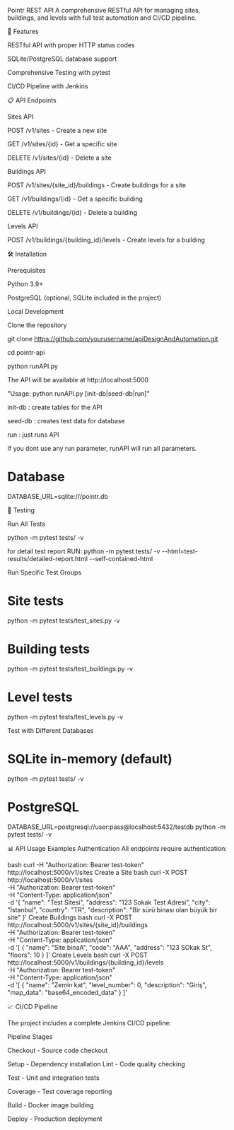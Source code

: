Pointr REST API
A comprehensive RESTful API for managing sites, buildings, and levels with full test automation and CI/CD pipeline.



🚀 Features

RESTful API with proper HTTP status codes

SQLite/PostgreSQL database support

Comprehensive Testing with pytest

CI/CD Pipeline with Jenkins



📋 API Endpoints

Sites API

POST /v1/sites - Create a new site

GET /v1/sites/{id} - Get a specific site

DELETE /v1/sites/{id} - Delete a site



Buildings API

POST /v1/sites/{site_id}/buildings - Create buildings for a site

GET /v1/buildings/{id} - Get a specific building

DELETE /v1/buildings/{id} - Delete a building




Levels API

POST /v1/buildings/{building_id}/levels - Create levels for a building




🛠️ Installation

Prerequisites

Python 3.9+

PostgreSQL (optional, SQLite included in the project)





Local Development

Clone the repository

git clone https://github.com/yourusername/apiDesignAndAutomation.git

cd pointr-api

python runAPI.py

The API will be available at http://localhost:5000

"Usage: python runAPI.py [init-db|seed-db|run]"

init-db : create tables for the API

seed-db : creates test data for database

run     : just runs API

If you dont use any run parameter, runAPI will run all parameters. 




# Database
DATABASE_URL=sqlite:///pointr.db



🧪 Testing

Run All Tests

python -m pytest tests/ -v

for detail test report RUN: python -m pytest tests/ -v --html=test-results/detailed-report.html --self-contained-html

Run Specific Test Groups

# Site tests
python -m pytest tests/test_sites.py -v
# Building tests  
python -m pytest tests/test_buildings.py -v
# Level tests
python -m pytest tests/test_levels.py -v


Test with Different Databases
# SQLite in-memory (default)
python -m pytest tests/ -v
# PostgreSQL
DATABASE_URL=postgresql://user:pass@localhost:5432/testdb python -m pytest tests/ -v


📊 API Usage Examples
Authentication
All endpoints require authentication:

bash
curl -H "Authorization: Bearer test-token" http://localhost:5000/v1/sites
Create a Site
bash
curl -X POST http://localhost:5000/v1/sites \
  -H "Authorization: Bearer test-token" \
  -H "Content-Type: application/json" \
  -d '{
    "name": "Test Sitesi",
    "address": "123 Sokak Test Adresi",
    "city": "İstanbul",
    "country": "TR",
    "description": "Bir sürü binası olan büyük bir site"
  }'
Create Buildings
bash
curl -X POST http://localhost:5000/v1/sites/{site_id}/buildings \
  -H "Authorization: Bearer test-token" \
  -H "Content-Type: application/json" \
  -d '[
    {
      "name": "Site binaA",
      "code": "AAA",
      "address": "123 SOkak St",
      "floors": 10
    }
  ]'
Create Levels
bash
curl -X POST http://localhost:5000/v1/buildings/{building_id}/levels \
  -H "Authorization: Bearer test-token" \
  -H "Content-Type: application/json" \
  -d '[
    {
      "name": "Zemin kat",
      "level_number": 0,
      "description": "Giriş",
      "map_data": "base64_encoded_data"
    }
  ]'

  

📈 CI/CD Pipeline

The project includes a complete Jenkins CI/CD pipeline:

Pipeline Stages

Checkout - Source code checkout

Setup - Dependency installation
Lint - Code quality checking

Test - Unit and integration tests

Coverage - Test coverage reporting

Build - Docker image building

Deploy - Production deployment


